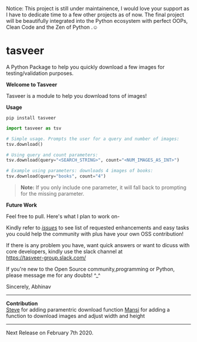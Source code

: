 Notice: This project is still under maintainence, I would love your support as I have to dedicate time to a few other projects as of now. The final project will be beautifully integrated into the Python ecosystem with perfect OOPs, Clean Code and the Zen of Python .☺

# tasveer
A Python Package to help you quickly download a few images for testing/validation purposes.

**Welcome to Tasveer**

Tasveer is a module to help you download tons of images!

**Usage**

```
pip install tasveer
```
```python
import tasveer as tsv

# Simple usage. Prompts the user for a query and number of images:
tsv.download()

# Using query and count parameters:
tsv.download(query="<SEARCH_STRING>", count="<NUM_IMAGES_AS_INT>")

# Example using parameters: downloads 4 images of books:
tsv.download(query="books", count="4")
```
>**Note:** If you only include one parameter, it will fall back to prompting for the missing parameter.


**Future Work**

Feel free to pull. Here's what I plan to work on-

Kindly refer to <a href="https://github.com/AbhinavMir/tasveer/issues"><i>issues</i></a> to see list of requested enhancements and easy tasks you could help the community with plus have your own OSS contribution!

If there is any problem you have, want quick answers or want to dicuss with core developers, kindly use the slack channel at <br> https://tasveer-group.slack.com/

If you're new to the Open Source community,programming or Python, please message me for any doubts! ^_^

Sincerely,
Abhinav
<br><hr>
**Contribution**<br>
<a href="https://github.com/steveyackey">Steve</a> for adding paramentric download function
<a href="https://github.com/Mansi145">Mansi</a> for adding a function to download images and adjust width and height
<br><hr>
Next Release on February 7th 2020.
   
